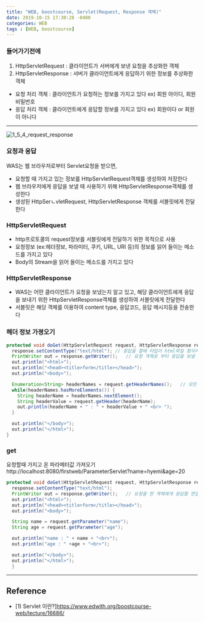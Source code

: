 ```yaml
---
title: "WEB, boostcourse, Servlet(Request, Response 객체)"
date: 2019-10-15 17:30:28 -0400
categories: WEB
tags : [WEB, boostcourse]
---
```


### 들어가기전에
1. HttpServletRequest : 클라이언트가 서버에게 보낸 요청을 추상화한 객체
2. HttpServletResponse : 서버가 클라이언트에게 응답하기 위한 정보를 추상화한 객체

- 요청 처리 객체 : 클라이언트가 요청하는 정보를 가지고 있다
ex) 회원 아이디, 회원 비밀번호
- 응답 처리 객체 : 클라이언트에게 응답할 정보를 가지고 있다
ex) 회원이다 or 회원이 아니다
---

![1_5_4_request_response](https://user-images.githubusercontent.com/55946791/66802408-475d4980-ef57-11e9-884f-926ad61ce9df.png)

### 요청과 응답
WAS는 웹 브라우저로부터 Servlet요청을 받으면,
- 요청할 때 가지고 있는 정보를 HttpServletRequest객체를 생성하여 저장한다
- 웹 브라우저에게 응답을 보낼 때 사용하기 위해 HttpServletResponse객체를 생성한다
- 생성된 HttpSerㄴvletRequest, HttpServletResponse 객체를 서블릿에게 전달한다

### HttpServletRequest
- http프로토콜의 request정보를 서블릿에게 전달하기 위한 목적으로 사용
- 요청정보 (ex:헤더정보, 파라미터, 쿠키, URL, URI 등)의 정보를 읽어 들이는 메소드를 가지고 있다
- Body의 Stream을 읽어 들이는 메소드를 가지고 있다

### HttpServletResponse
- WAS는 어떤 클라이언트가 요청을 보냈는지 알고 있고, 해당 클라이언트에게 응답을 보내기 위한 HttpServletResponse객체를 생성하여 서블릿에게 전달한다
- 서블릿은 해당 객체를 이용하여 content type, 응답코드, 응답 메시지등을 전송한다

### 헤더 정보 가졍오기
```java
protected void doGet(HttpServletRequest request, HttpServletResponse response) throws ServletException, IOException {
  response.setContentType("text/html"); // 응답을 할때 타입이 html파일 형식이다.
  PrintWriter out = response.getWriter();	// 요청 객체로 부터 응답을 보낼 통로를 알아온다
  out.println("<html>");
  out.println("<head><title>form</title></head>");
  out.println("<body>");

  Enumeration<String> headerNames = request.getHeaderNames();	// 모든 헤더의 이름을 문자열로 반환
  while(headerNames.hasMoreElements()) {
    String headerName = headerNames.nextElement();
    String headerValue = request.getHeader(headerName);
    out.println(headerName + " : " + headerValue + " <br> ");
  }		

  out.println("</body>");
  out.println("</html>");
}
```

### get
요청할때 가지고 온 파라메터값 가져오기
http://localhost:8080/firstweb/ParameterServlet?name=hyemi&age=20
```java
protected void doGet(HttpServletRequest request, HttpServletResponse response) throws ServletException, IOException {
  response.setContentType("text/html");
  PrintWriter out = response.getWriter();	// 요청을 한 객체에게 응답할 연결통로
  out.println("<html>");
  out.println("<head><title>form</title></head>");
  out.println("<body>");

  String name = request.getParameter("name");
  String age = request.getParameter("age");

  out.println("name : " + name + "<br>");
  out.println("age : " +age + "<br>");

  out.println("</body>");
  out.println("</html>");
  }
```
---
## Reference

- [1) Servlet 이란?]<https://www.edwith.org/boostcourse-web/lecture/16686/>
